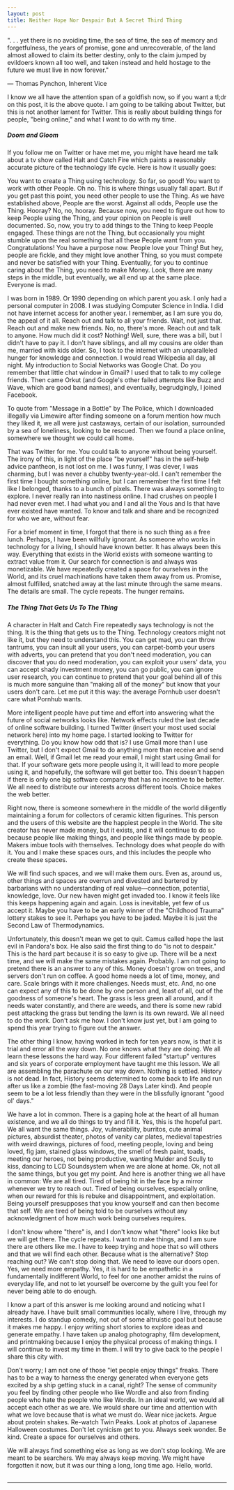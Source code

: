 ```yaml
---
layout: post
title: Neither Hope Nor Despair But A Secret Third Thing
---
```


". . . yet there is no avoiding time, the sea of time, the sea of memory and forgetfulness, the years of promise, gone and unrecoverable, of the land almost allowed to claim its better destiny, only to the claim jumped by evildoers known all too well, and taken instead and held hostage to the future we must live in now forever."

 ―  Thomas Pynchon,  Inherent Vice 

I know we all have the attention span of a goldfish now, so if you want a tl;dr on this post, it is the above quote. I am going to be talking about Twitter, but this is not another lament for Twitter. This is really about building things for people, "being online," and what I want to do with my time.

##### Doom and Gloom

If you follow me on Twitter or have met me, you might have heard me talk about a tv show called Halt and Catch Fire which paints a reasonably accurate picture of the technology life cycle. Here is how it usually goes:

You want to create a Thing using technology. So far, so good!
You want to work with other People. Oh no. This is where things usually fall apart.
But if you get past this point, you need other people to use the Thing. As we have established above, People are the worst.
Against all odds, People use the Thing. Hooray? No, no, hooray. Because now, you need to figure out how to keep People using the Thing, and your opinion on People is well documented.
So, now, you try to add things to the Thing to keep People engaged. These things are not the Thing, but occasionally you might stumble upon the real something that all these People want from you.
Congratulations! You have a purpose now.
People love your Thing! But hey, people are fickle, and they might love another Thing, so you must compete and never be satisfied with your Thing.
Eventually, for you to continue caring about the Thing, you need to make Money.
Look, there are many steps in the middle, but eventually, we all end up at the same place.
Everyone is mad.

I was born in 1989. Or 1990 depending on which parent you ask. I only had a personal computer in 2008. I was studying Computer Science in India. I did not have internet access for another year. I remember, as I am sure you do, the appeal of it all. Reach out and talk to all your friends. Wait, not just that. Reach out and make new friends. No, no, there's more. Reach out and talk to anyone. How much did it cost? Nothing! Well, sure, there was a bill, but I didn't have to pay it. I don't have siblings, and all my cousins are older than me, married with kids older. So, I took to the internet with an unparalleled hunger for knowledge and connection. I would read Wikipedia all day, all night. My introduction to Social Networks was Google Chat. Do you remember that little chat window in Gmail? I used that to talk to my college friends. Then came Orkut (and Google's other failed attempts like Buzz and Wave, which are good band names), and eventually, begrudgingly, I joined Facebook.

To quote from "Message in a Bottle" by The Police, which I downloaded illegally via Limewire after finding someone on a forum mention how much they liked it, we all were just castaways, certain of our isolation, surrounded by a sea of loneliness, looking to be rescued. Then we found a place online, somewhere we thought we could call home.

That was Twitter for me. You could talk to anyone without being yourself. The irony of this, in light of the place "be yourself" has in the self-help advice pantheon, is not lost on me. I was funny, I was clever, I was charming, but I was never a chubby twenty-year-old. I can't remember the first time I bought something online, but I can remember the first time I felt like I belonged, thanks to a bunch of pixels. There was always something to explore. I never really ran into nastiness online. I had crushes on people I had never even met. I had what you and I and all the Yous and Is that have ever existed have wanted. To know and talk and share and be recognized for who we are, without fear.

For a brief moment in time, I forgot that there is no such thing as a free lunch. Perhaps, I have been willfully ignorant. As someone who works in technology for a living, I should have known better. It has always been this way. Everything that exists in the World exists with someone wanting to extract value from it. Our search for connection is and always was monetizable. We have repeatedly created a space for ourselves in the World, and its cruel machinations have taken them away from us. Promise, almost fulfilled, snatched away at the last minute through the same means. The details are small. The cycle repeats. The hunger remains.

##### The Thing That Gets Us To The Thing

A character in Halt and Catch Fire repeatedly says technology is not the thing. It is the thing that gets us to the Thing. Technology creators might not like it, but they need to understand this. You can get mad, you can throw tantrums, you can insult all your users, you can carpet-bomb your users with adverts, you can pretend that you don't need moderation, you can discover that you do need moderation, you can exploit your users' data, you can accept shady investment money, you can go public, you can ignore user research, you can continue to pretend that your goal behind all of this is much more sanguine than "making all of the money" but know that your users don't care. Let me put it this way: the average Pornhub user doesn't care what Pornhub wants.

More intelligent people have put time and effort into answering what the future of social networks looks like. Network effects ruled the last decade of online software building. I turned Twitter (insert your most used social network here) into my home page. I started looking to Twitter for everything. Do you know how odd that is? I use Gmail more than I use Twitter, but I don't expect Gmail to do anything more than receive and send an email. Well, if Gmail let me read your email, I might start using Gmail for that. If your software gets more people using it, it will lead to more people using it, and hopefully, the software will get better too. This doesn't happen if there is only one big software company that has no incentive to be better. We all need to distribute our interests across different tools. Choice makes the web better.

Right now, there is someone somewhere in the middle of the world diligently maintaining a forum for collectors of ceramic kitten figurines. This person and the users of this website are the happiest people in the World. The site creator has never made money, but it exists, and it will continue to do so because people like making things, and people like things made by people. Makers imbue tools with themselves. Technology does what people do with it. You and I make these spaces ours, and this includes the people who create these spaces.

We will find such spaces, and we will make them ours. Even as, around us, other things and spaces are overrun and divested and bartered by barbarians with no understanding of real value—connection, potential, knowledge, love. Our new haven might get invaded too. I know it feels like this keeps happening again and again. Loss is inevitable, yet few of us accept it. Maybe you have to be an early winner of the "Childhood Trauma" lottery stakes to see it. Perhaps you have to be jaded. Maybe it is just the Second Law of Thermodynamics.

Unfortunately, this doesn't mean we get to quit. Camus called hope the last evil in Pandora's box. He also said the first thing to do "is not to despair." This is the hard part because it is so easy to give up. There will be a next time, and we will make the same mistakes again. Probably. I am not going to pretend there is an answer to any of this. Money doesn't grow on trees, and servers don't run on coffee. A good home needs a lot of time, money, and care. Scale brings with it more challenges. Needs must, etc. And, no one can expect any of this to be done by one person and, least of all, out of the goodness of someone's heart. The grass is less green all around, and it needs water constantly, and there are weeds, and there is some new rabid pest attacking the grass but tending the lawn is its own reward. We all need to do the work. Don't ask me how. I don't know just yet, but I am going to spend this year trying to figure out the answer.

The other thing I know, having worked in tech for ten years now, is that it is trial and error all the way down. No one knows what they are doing. We all learn these lessons the hard way. Four different failed "startup" ventures and six years of corporate employment have taught me this lesson. We all are assembling the parachute on our way down. Nothing is settled. History is not dead. In fact, History seems determined to come back to life and run after us like a zombie (the fast-moving 28 Days Later kind). And people seem to be a lot less friendly than they were in the blissfully ignorant "good ol' days."

We have a lot in common. There is a gaping hole at the heart of all human existence, and we all do things to try and fill it. Yes, this is the hopeful part. We all want the same things. Joy, vulnerability, burritos, cute animal pictures, absurdist theater, photos of vanity car plates, medieval tapestries with weird drawings, pictures of food, meeting people, loving and being loved, fig jam, stained glass windows, the smell of fresh paint, toads, meeting our heroes, not being productive, wanting Mulder and Scully to kiss, dancing to LCD Soundsystem when we are alone at home. Ok, not all the same things, but you get my point. And here is another thing we all have in common: We are all tired. Tired of being hit in the face by a mirror whenever we try to reach out. Tired of being ourselves, especially online, when our reward for this is rebuke and disappointment, and exploitation. Being yourself presupposes that you know yourself and can then become that self. We are tired of being told to be ourselves without any acknowledgment of how much work being ourselves requires.

I don't know where "there" is, and I don't know what "there" looks like but we will get there. The cycle repeats. I want to make things, and I am sure there are others like me. I have to keep trying and hope that so will others and that we will find each other. Because what is the alternative? Stop reaching out? We can't stop doing that. We need to leave our doors open. Yes, we need more empathy. Yes, it is hard to be empathetic in a fundamentally indifferent World, to feel for one another amidst the ruins of everyday life, and not to let yourself be overcome by the guilt you feel for never being able to do enough.

I know a part of this answer is me looking around and noticing what I already have. I have built small communities locally, where I live, through my interests. I do standup comedy, not out of some altruistic goal but because it makes me happy. I enjoy writing short stories to explore ideas and generate empathy. I have taken up analog photography, film development, and printmaking because I enjoy the physical process of making things. I will continue to invest my time in them. I will try to give back to the people I share this city with.

Don't worry; I am not one of those "let people enjoy things" freaks. There has to be a way to harness the energy generated when everyone gets excited by a ship getting stuck in a canal, right? The sense of community you feel by finding other people who like Wordle and also from finding people who hate the people who like Wordle. In an ideal world, we would all accept each other as we are. We would share our time and attention with what we love because that is what we must do. Wear nice jackets. Argue about protein shakes. Re-watch Twin Peaks. Look at photos of Japanese Halloween costumes. Don't let cynicism get to you. Always seek wonder. Be kind. Create a space for ourselves and others.

We will always find something else as long as we don't stop looking. We are meant to be searchers. We may always keep moving. We might have forgotten it now, but it was our thing a long, long time ago. Hello, world.
<br/><br/>

---
